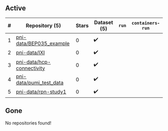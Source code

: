 ## Active
| # | Repository (5) | Stars | Dataset (5) | `run` | `containers-run` |
| --- | --- | --- | --- | --- | --- |
| 1 | [pni-data/BEP035_example](https://github.com/pni-data/BEP035_example) | 0 | :heavy_check_mark: |  |  |
| 2 | [pni-data/IXI](https://github.com/pni-data/IXI) | 0 | :heavy_check_mark: |  |  |
| 3 | [pni-data/hcp-connectivity](https://github.com/pni-data/hcp-connectivity) | 0 | :heavy_check_mark: |  |  |
| 4 | [pni-data/pumi_test_data](https://github.com/pni-data/pumi_test_data) | 0 | :heavy_check_mark: |  |  |
| 5 | [pni-data/rpn-study1](https://github.com/pni-data/rpn-study1) | 0 | :heavy_check_mark: |  |  |

## Gone
No repositories found!
